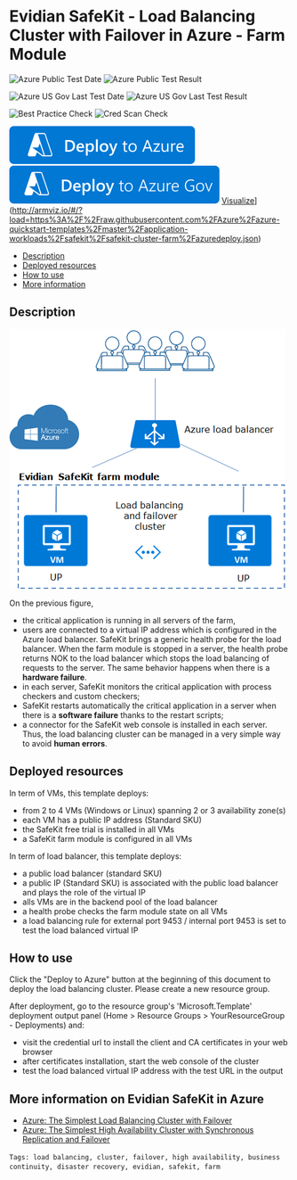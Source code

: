 # Evidian SafeKit - Load Balancing Cluster with Failover in Azure - Farm Module

![Azure Public Test Date](https://azurequickstartsservice.blob.core.windows.net/badges/application-workloads/safekit/safekit-cluster-farm/PublicLastTestDate.svg)
![Azure Public Test Result](https://azurequickstartsservice.blob.core.windows.net/badges/application-workloads/safekit/safekit-cluster-farm/PublicDeployment.svg)

![Azure US Gov Last Test Date](https://azurequickstartsservice.blob.core.windows.net/badges/application-workloads/safekit/safekit-cluster-farm/FairfaxLastTestDate.svg)
![Azure US Gov Last Test Result](https://azurequickstartsservice.blob.core.windows.net/badges/application-workloads/safekit/safekit-cluster-farm/FairfaxDeployment.svg)

![Best Practice Check](https://azurequickstartsservice.blob.core.windows.net/badges/application-workloads/safekit/safekit-cluster-farm/BestPracticeResult.svg)
![Cred Scan Check](https://azurequickstartsservice.blob.core.windows.net/badges/application-workloads/safekit/safekit-cluster-farm/CredScanResult.svg)

[![Deploy To Azure](https://raw.githubusercontent.com/Azure/azure-quickstart-templates/master/1-CONTRIBUTION-GUIDE/images/deploytoazure.svg?sanitize=true)](https://portal.azure.com/#create/Microsoft.Template/uri/https%3A%2F%2Fraw.githubusercontent.com%2FAzure%2Fazure-quickstart-templates%2Fmaster%2Fapplication-workloads%2Fsafekit%2Fsafekit-cluster-farm%2Fazuredeploy.json)
[![Deploy To Azure US Gov](https://raw.githubusercontent.com/Azure/azure-quickstart-templates/master/1-CONTRIBUTION-GUIDE/images/deploytoazuregov.svg?sanitize=true)](https://portal.azure.us/#create/Microsoft.Template/uri/https%3A%2F%2Fraw.githubusercontent.com%2FAzure%2Fazure-quickstart-templates%2Fmaster%2Fapplication-workloads%2Fsafekit%2Fsafekit-cluster-farm%2Fazuredeploy.json)
[Visualize](https://raw.githubusercontent.com/Azure/azure-quickstart-templates/master/1-CONTRIBUTION-GUIDE/images/visualizebutton.svg?sanitize=true)](http://armviz.io/#/?load=https%3A%2F%2Fraw.githubusercontent.com%2FAzure%2Fazure-quickstart-templates%2Fmaster%2Fapplication-workloads%2Fsafekit%2Fsafekit-cluster-farm%2Fazuredeploy.json)

*   [Description](#description)
*   [Deployed resources](#resources)
*   [How to use](#use)
*   [More information](#more)

## <a name="description">Description

![How the Evidian SafeKit farm cluster implements load balancing and failover in Azure?](images/farmarch.png)

On the previous figure,

*   the critical application is running in all servers of the farm,
*   users are connected to a virtual IP address which is configured in the Azure load balancer.
SafeKit brings a generic health probe for the load balancer. When the farm module is stopped in a server, the health probe returns NOK to the load balancer which stops the load balancing of requests to the server. The same behavior happens when there is a **hardware failure**.
*   in each server, SafeKit monitors the critical application with process checkers and custom checkers;
*   SafeKit restarts automatically the critical application in a server when there is a **software failure** thanks to the restart scripts;
*   a connector for the SafeKit web console is installed in each server. Thus, the load balancing cluster can be managed in a very simple way to avoid **human errors**.

## <a name="resources">Deployed resources

In term of VMs, this template deploys:

*   from 2 to 4 VMs (Windows or Linux) spanning 2 or 3 availability zone(s)
*   each VM has a public IP address (Standard SKU)
*   the SafeKit free trial is installed in all VMs
*   a SafeKit farm module is configured in all VMs

In term of load balancer, this template deploys:

*   a public load balancer (standard SKU)
*   a public IP (Standard SKU) is associated with the public load balancer and plays the role of the virtual IP
*   alls VMs are in the backend pool of the load balancer
*   a health probe checks the farm module state on all VMs
*   a load balancing rule for external port 9453 / internal port 9453 is set to test the load balanced virtual IP

## <a name="use">How to use

Click the "Deploy to Azure" button at the beginning of this document to deploy the load balancing cluster. Please create a new resource group.

After deployment, go to the resource group's 'Microsoft.Template' deployment output panel (Home > Resource Groups > YourResourceGroup - Deployments) and:

*   visit the credential url to install the client and CA certificates in your web browser
*   after certificates installation, start the web console of the cluster
*   test the load balanced virtual IP address with the test URL in the output

## <a name="more">More information on **Evidian SafeKit** in Azure

*   [Azure: The Simplest Load Balancing Cluster with Failover](https://www.evidian.com/products/high-availability-software-for-application-clustering/azure-load-balancing-cluster-failover/)
*   [Azure: The Simplest High Availability Cluster with Synchronous Replication and Failover](https://www.evidian.com/products/high-availability-software-for-application-clustering/azure-high-availability-cluster-synchronous-replication-failover/)

`Tags: load balancing, cluster, failover, high availability, business continuity, disaster recovery, evidian, safekit, farm`



